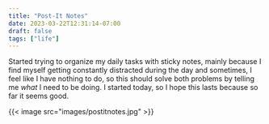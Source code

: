 ```yaml
---
title: "Post-It Notes"
date: 2023-03-22T12:31:14-07:00
draft: false
tags: ["life"]
---
```


Started trying to organize my daily tasks with sticky notes, mainly because I find myself getting constantly distracted during the day and sometimes, I feel like I have nothing to do, so this should solve both problems by telling me *what* I need to be doing. I started today, so I hope this lasts because so far it seems good. 

{{< image src="images/postitnotes.jpg" >}}